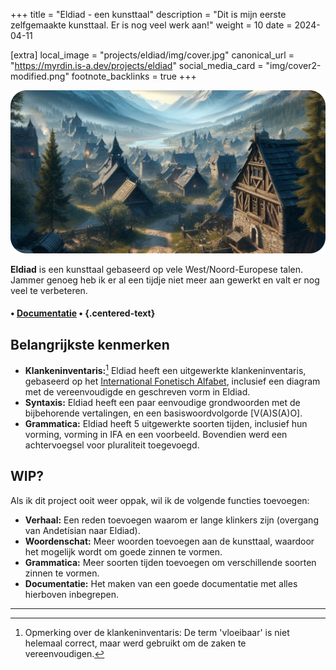 +++
title = "Eldiad - een kunsttaal"
description = "Dit is mijn eerste zelfgemaakte kunsttaal. Er is nog veel werk aan!"
weight = 10
date = 2024-04-11

[extra]
local_image = "projects/eldiad/img/cover.jpg"
canonical_url = "https://myrdin.is-a.dev/projects/eldiad"
social_media_card = "img/cover2-modified.png"
footnote_backlinks = true
+++

<img src="img/cover2-modified.png" alt="cover image">

**Eldiad** is een kunsttaal gebaseerd op vele West/Noord-Europese talen.
Jammer genoeg heb ik er al een tijdje niet meer aan gewerkt en valt er nog veel te verbeteren.

#### • [Documentatie](https://docs.google.com/spreadsheets/d/1MrxyKX2T18oo2gWFBczvF3zbGnEAAOSkji3GRbtCR9E/edit?usp=sharing) • {.centered-text}

## Belangrijkste kenmerken
- **Klankeninventaris:**[^1] Eldiad heeft een uitgewerkte klankeninventaris, gebaseerd op het [International Fonetisch Alfabet](https://nl.wikipedia.org/wiki/Internationaal_Fonetisch_Alfabet), inclusief een diagram met de vereenvoudigde en geschreven vorm in Eldiad.  
- **Syntaxis:** Eldiad heeft een paar eenvoudige grondwoorden met de bijbehorende vertalingen, en een basiswoordvolgorde [V(A)S(A)O]. 
- **Grammatica:** Eldiad heeft 5 uitgewerkte soorten tijden, inclusief hun vorming, vorming in IFA en een voorbeeld. Bovendien werd een achtervoegsel voor pluraliteit toegevoegd.

## WIP?

Als ik dit project ooit weer oppak, wil ik de volgende functies toevoegen:
- **Verhaal:** Een reden toevoegen waarom er lange klinkers zijn (overgang van Andetísian naar Eldiad).
- **Woordenschat:** Meer woorden toevoegen aan de kunsttaal, waardoor het mogelijk wordt om goede zinnen te vormen.
- **Grammatica:** Meer soorten tijden toevoegen om verschillende soorten zinnen te vormen.
- **Documentatie:** Het maken van een goede documentatie met alles hierboven inbegrepen.
___
[^1]: Opmerking over de klankeninventaris: De term 'vloeibaar' is niet helemaal correct, maar werd gebruikt om de zaken te vereenvoudigen.  
[^2]: De afbeelding is gegenereerd door Microsoft Copilot (ik zal binnenkort een andere afbeelding gebruiken).
